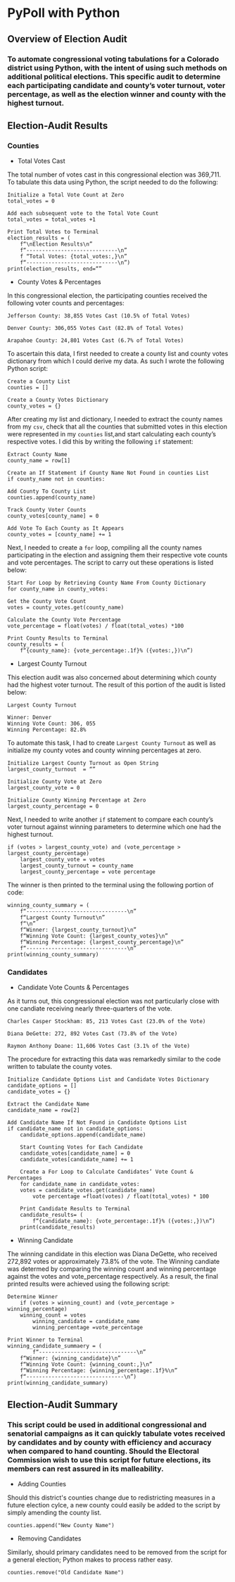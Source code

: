 # PyPoll with Python

## Overview of Election Audit 

### To automate congressional voting tabulations for a Colorado district using Python, with the intent of using such methods on additional political elections. This specific audit to determine each participating candidate and county’s voter turnout, voter percentage, as well as the election winner and county with the highest turnout. 

## Election-Audit Results

### Counties

* Total Votes Cast

The total number of votes cast in this congressional election was 369,711. To tabulate this data using Python, the script needed to do the following:

	Initialize a Total Vote Count at Zero
	total_votes = 0

	Add each subsequent vote to the Total Vote Count
	total_votes = total_votes +1

	Print Total Votes to Terminal
	election_results = (
		f“\nElection Results\n”
		f“-----------------------------\n”
		f “Total Votes: {total_votes:,}\n”
		f“-----------------------------\n”)
	print(election_results, end=“”

* County Votes & Percentages

In this congressional election, the participating counties received the following voter counts and percentages: 


	Jefferson County: 38,855 Votes Cast (10.5% of Total Votes)

	Denver County: 306,055 Votes Cast (82.8% of Total Votes)

	Arapahoe County: 24,801 Votes Cast (6.7% of Total Votes)


To ascertain this data, I first needed to create a county list and county votes dictionary from which I could derive my data. As such I wrote the following Python script: 

	Create a County List
	counties = []
	
	Create a County Votes Dictionary
	county_votes = {}

After creating my list and dictionary, I needed to extract the county names from my ``csv``, check that all the counties that submitted votes in this election were represented in my ``counties`` list,and start calculating each county’s respective votes. I did this by writing the following ``if`` statement: 

	Extract County Name
	county_name = row[1]
	
	Create an If Statement if County Name Not Found in counties List
	if county_name not in counties:

	Add County To County List
	counties.append(county_name) 

	Track County Voter Counts
	county_votes[county_name] = 0

	Add Vote To Each County as It Appears
	county_votes = [county_name] += 1
	

Next, I needed to create a ``for`` loop, compiling all the county names participating in the election and assigning them their respective vote counts and vote percentages. The script to carry out these operations is listed below: 

	Start For Loop by Retrieving County Name From County Dictionary
	for county_name in county_votes:

	Get the County Vote Count
	votes = county_votes.get(county_name)

	Calculate the County Vote Percentage
	vote_percentage = float(votes) / float(total_votes) *100

	Print County Results to Terminal
	county_results = (
		f“{county_name}: {vote_percentage:.1f}% ({votes:,})\n”)

* Largest County Turnout

This election audit was also concerned about determining which county had the highest voter turnout. The result of this portion of the audit is listed below: 
	
	Largest County Turnout
	
	Winner: Denver
	Winning Vote Count: 306, 055
	Winning Percentage: 82.8%

To automate this task, I had to create ``Largest County Turnout`` as well as initialize my county votes and county winning percentages at zero. 

	Initialize Largest County Turnout as Open String
	largest_county_turnout  = “”
  
  	Initialize County Vote at Zero
	largest_county_vote = 0

	Initialize County Winning Percentage at Zero
	largest_county_percentage = 0

Next, I needed to write another ``if`` statement to compare each county’s voter turnout against winning parameters to determine which one had the highest turnout. 

	if (votes > largest_county_vote) and (vote_percentage > largest_county_percentage)
		largest_county_vote = votes
		largest_county_turnout = county_name
		largest_county_percentage = vote percentage

The winner is then printed to the terminal using the following portion of code:

	winning_county_summary = (
		f“--------------------------------\n”
		f“Largest County Turnout\n”
		f“\n”
		f“Winner: {largest_county_turnout}\n”
		f“Winning Vote Count: {largest_county_votes}\n”
		f“Winning Percentage: {largest_county_percentage}\n”
		f“--------------------------------\n”
	print(winning_county_summary)
	
### Candidates

* Candidate Vote Counts & Percentages

As it turns out, this congressional election was not particularly close with one candiate receiving nearly three-quarters of the vote. 

	Charles Casper Stockham: 85, 213 Votes Cast (23.0% of the Vote)

	Diana DeGette: 272, 892 Votes Cast (73.8% of the Vote)

	Raymon Anthony Doane: 11,606 Votes Cast (3.1% of the Vote)

The procedure for extracting this data was remarkedly similar to the code written to tabulate the county votes. 

	Initialize Candidate Options List and Candidate Votes Dictionary
	candidate_options = []
	candidate_votes = {}

	Extract the Candidate Name
	candidate_name = row[2]

	Add Candidate Name If Not Found in Candidate Options List
	if candidate_name not in candidate_options: 
		candidate_options.append(candidate_name)

		Start Counting Votes for Each Candidate
		candidate_votes[candidate_name] = 0
		candidate_votes[candidate_name] += 1

    	Create a For Loop to Calculate Candidates’ Vote Count & Percentages
    	for candidate_name in candidate_votes:
		votes = candidate_votes.get(candidate_name)
      		vote percentage =float(votes) / float(total_votes) * 100

    	Print Candidate Results to Terminal
    	candidate_results= (
	    	f“{candidate_name}: {vote_percentage:.1f}% ({votes:,})\n”)
    	print(candidate_results)

* Winning Candidate

The winning candidate in this election was Diana DeGette, who received 272,892 votes or approximately 73.8% of the vote. The Winning candiate was determed by comparing the winning count and winning percentage against the votes and vote_percentage respectively. As a result, the final printed results were achieved using the following script:
	
	Determine Winner
    	if (votes > winning_count) and (vote_percentage > winning_percentage)
		winning_count = votes
      		winning_candidate = candidate_name
      		winning_percentage =vote_percentage

	Print Winner to Terminal
	winning_candidate_summaery = (
    		f“-------------------------------\n”
		f“Winner: {winning_candidate}\n”
		f“Winning Vote Count: {winning_count:,}\n”
		f“Winning Percentage: {winning_percentage:.1f}%\n”
		f“-------------------------------\n”)
	print(winning_candidate_summary)

## Election-Audit Summary

### This script could be used in additional congressional and senatorial campaigns as it can quickly tabulate votes received by candidates and by county with efficiency and accuracy when compared to hand counting. Should the Electoral Commission wish to use this script for future elections, its members can rest assured in its malleability.

* Adding Counties

Should this district's counties change due to redistricting measures in a future election cylce, a new county could easily be added to the script by simply amending the county list. 

	counties.append("New County Name")

* Removing Candidates

Similarly, should primary candidates need to be removed from the script for a general election; Python makes to process rather easy. 

	counties.remove("Old Candidate Name")

